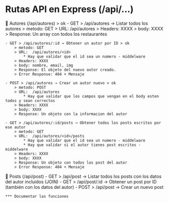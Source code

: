 #  Rutas API en Express (/api/...)

📁 Autores (/api/autores) > ok
    - GET > /api/autores → Listar todos los autores
        > metodo: GET
        > URL:  /api/autores
        > Headers: XXXX
        > body: XXXX
        > Response: Un array con todos los restaurantes

    - GET > /api/autores/:id → Obtener un autor por ID > ok
        > metodo: GET
        > URL:  /api/autores/<id>
            * Hay que validar que el id sea un numero - middelware
        > Headers: XXXX
        > body: nombre, email, img
        > Response: El objeto del nuevo autor creado.
        > Error Response: 404 + Mensaje

    - POST > /api/autores → Crear un autor nuevo > ok
        > metodo: POST
        > URL:  /api/autores
            * Hay que validar que los campos que vengan en el body esten todos y sean correctos
        > Headers: XXXX
        > body: XXXX
        > Response: Un objeto con la informacion del autor

    - GET > /api/autores/:id/posts → Obtener todos los posts escritos por ese autor
        > metodo: GET
        > URL:  /api/autores/<id>/posts
            * Hay que validar que el id sea un numero - middelware
            * Hay que validar si el autor tienes post escritos - middelware
        > Headers: XXXX
        > body: XXXX
        > Response: Un objeto con todos los post del autor
        > Error Response: 404 + Mensaje

📁 Posts (/api/post)
    - GET > /api/post → Listar todos los posts con los datos del autor incluidos (JOIN)
    - GET > /api/post/:id → Obtener un post por ID (también con los datos del autor)
    - POST > /api/post → Crear un nuevo post


    *** Documentar las funciones
